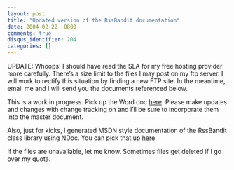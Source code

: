 ```yaml
---
layout: post
title: "Updated version of the RssBandit documentation"
date: 2004-02-22 -0800
comments: true
disqus_identifier: 204
categories: []
---
```

UPDATE: Whoops! I should have read the SLA for my free hosting provider
more carefully. There’s a size limit to the files I may post on my ftp
server. I will work to rectify this situation by finding a new FTP site.
In the meantime, email me and I will send you the documents referenced
below.

This is a work in progress. Pick up the Word doc
[here](http://haacked.com/docs/GettingStartedWithRssBandit.zip "Getting Started With RSSBandit").
Please make updates and changes with change tracking on and I’ll be sure
to incorporate them into the master document.

Also, just for kicks, I generated MSDN style documentation of the
RssBandit class library using NDoc. You can pick that up
[here](http://haacked.europe.webmatrixhosting.net/docs/RssBandit%20Class%20Library%20Documentation.zip)

If the files are unavailable, let me know. Sometimes files get deleted
if I go over my quota.

